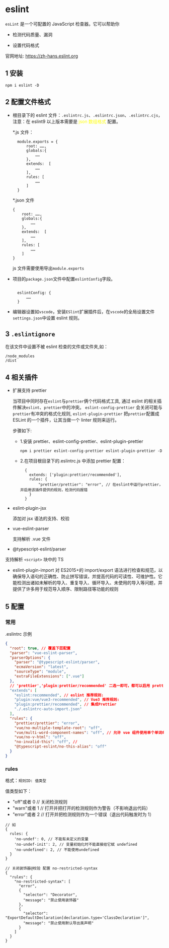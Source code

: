 # eslint

`esLint` 是一个可配置的 JavaScript 检查器。它可以帮助你

- 检测代码质量、漏洞

- 设置代码格式

官网地址: https://zh-hans.eslint.org

## 1 安装

`npm i eslint -D`

## 2 配置文件格式

- 根目录下的 eslint 文件：`.eslintrc.js`、`.eslintrc.json`、`.eslintrc.cjs`，注意：在 eslint9 以上版本需要是 <font color='yellow'>json 数组格式</font> 配置。

  \*.js 文件：

  ```
    module.exports = {
        root: ……,
        globals:{
            ……
        },
        extends:  [
            ……
        ],
        rules: [
            ……
        ]
    }
  ```

  \*.json 文件

  ```
  {
      root: ……,
      globals:{
          ……
      },
      extends:  [
          ……
      ],
      rules: [
          ……
      ]
  }
  ```

  js 文件需要使用导出`module.exports`

- 项目的`package.json`文件中配置`eslintConfig`字段。

  ```

    eslintConfig: {
        ……
    }
  ```

- 编辑器设置如`vscode`，安装`ESlint`扩展插件后，在`vscode`的全局设置文件`settings.json`中设置 eslint 规则。

## 3 `.eslintignore`

在该文件中设置不被 eslint 检查的文件或文件夹,如：

```
/node_modules
/dist
```

## 4 相关插件

- 扩展支持 prettier

  当项目中同时存在`eslint`与`prettier`俩个代码格式工具, 通过 eslint 的相关插件解决`eslint`、`prettier`中的冲突。 `eslint-config-prettier` 会关闭可能与`prettier`有冲突的格式化规则, `eslint-plugin-prettier` 把`prettier`配置成 ESLint 的一个插件，让其当做一个 linter 规则来运行。

  步骤如下:

  - 1.安装 prettier、eslint-config-prettier、eslint-plugin-prettier

    `npm i prettier eslint-config-prettier eslint-plugin-prettier -D`

  - 2.在项目根目录下的.eslintrc.js 中添加 prettier 配置：
    ```
      {
        extends: ['plugin:prettier/recommended'],
        rules: {
            "prettier/prettier": "error", // 在eslint中运行prettier，并启用该插件提供的规则，检测代码报错
        }
      }
    ```

- eslint-plugin-jsx

  添加对 jsx 语法的支持、校验

- vue-eslint-parser

  支持解析 .vue 文件

- @typescript-eslint/parser

支持解析 `<script>` 块中的 TS

- eslint-plugin-import
  对 ES2015+的 import/export 语法进行检查和规范，以确保导入语句的正确性、防止拼写错误，并提高代码的可读性、可维护性。它能检测出诸如未解析的导入、重复导入、循环导入、未使用的导入等问题，并提供了许多用于规范导入顺序、限制路径等功能的规则

## 5 配置

### 常用

.eslintrc 示例

```json
{
  "root": true, // 覆盖下层配置
  "parser": "vue-eslint-parser",
  "parserOptions": {
    "parser": "@typescript-eslint/parser",
    "ecmaVersion": "latest",
    "sourceType": "module",
    "extraFileExtensions": [".vue"]
  },
  // 'prettier','plugin:prettier/recommended' 二选一即可，都可以启用 prettier/prettier
  "extends": [
    "eslint:recommended", // eslint 推荐规则:
    "plugin:vue/vue3-recommended", // Vue3 推荐规则:
    "plugin:prettier/recommended", // 集成Prettier
    "./.eslintrc-auto-import.json"
  ],
  "rules": {
    "prettier/prettier": "error",
    "vue/no-multiple-template-root": "off",
    "vue/multi-word-component-names": "off", // 允许 vue 组件使用单个单词命名
    "vue/no-v-html": "off",
    "no-invalid-this": "off", //
    "@typescript-eslint/no-this-alias": "off"
  }
}
```

### rules

格式：`规则ID: 值类型`

值类型如下：

- "off"或者 0 // 关闭检测规则
- "warn"或者 1 // 打开并把打开的检测规则作为警告（不影响退出代码）
- "error"或者 2 // 打开并把检测规则作为一个错误（退出代码触发时为 1）

```
// 如
{
  rules: {
    'no-undef': 0, // 不能有未定义的变量
    'no-undef-init': 2, // 变量初始化时不能直接给它赋 undefined
    'no-undefined': 2, // 不能使用undefined
  }
}

// 关闭装饰器@校验 配置 no-restricted-syntax
{
  "rules": {
    "no-restricted-syntax": [
      "error",
      {
        "selector": "Decorator",
        "message": "禁止使用装饰器"
      },
      {
        "selector": "ExportDefaultDeclaration[declaration.type='ClassDeclaration']",
        "message": "禁止使用默认导出类声明"
      }
    ]
  }
}
```
